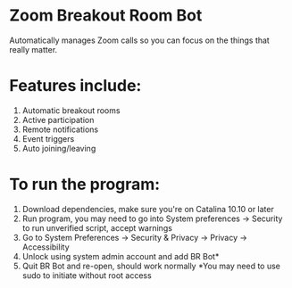 # Zoom Breakout Room Bot
Automatically manages Zoom calls so you can focus on the things that really matter.
# Features include:
1. Automatic breakout rooms
2. Active participation
3. Remote notifications
4. Event triggers
5. Auto joining/leaving
# To run the program:
1. Download dependencies, make sure you're on Catalina 10.10 or later
2. Run program, you may need to go into System preferences -> Security to run unverified script, accept warnings
3. Go to System Preferences -> Security & Privacy -> Privacy -> Accessibility
4. Unlock using system admin account and add BR Bot*
5. Quit BR Bot and re-open, should work normally
*You may need to use sudo to initiate without root access
